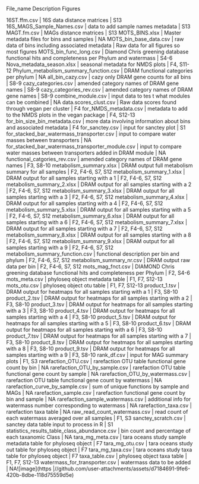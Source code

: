 File_name	Description	Figures

16ST.ffm.csv |	16S data distance matrices |	S13
16S_MAGS_Sample_Names.csv |	data to add sample names metadata |	S13
MAGT.fm.csv |	MAGs distance matrices |	S13
MOTS_BINS.xlsx |	Master metadata files for bins and samples |	NA
MOTS_bin_base_data.csv |	raw data of bins including associated metadata |	Raw data for all figures so most figures
MOTS_bin_func_long.csv |	Diamond Chris greening database functional hits and completeness per Phylum and watermass |	S4-6
Nova_metadata_season.xlsx |	seasonal metadata for NMDS plots |	F4, S11-12
Phylum_metabolism_summary_function.csv |	DRAM functional categories per phylum |	NA
all_bin_cazy.csv |	cazy only DRAM gene counts for all bins  |	S8-9
cazy_categories.csv |	amended category names of DRAM gene names |	S8-9
cazy_categories_rev.csv |	amended category names of DRAM gene names |	S8-9
combine_module.csv |	input data to tes t what modules can be combined |	NA
data.scores_clust.csv |	Raw data scores found through vegan per cluster |	F4
for_NMDS_metadata.csv |	metadata to add to the NMDS plots in the vegan package |	F4, S12-13
for_bin_size_bin_metadata.csv |	more data involving information about bins and associated metadata |	F4
for_sanctey.csv |	input for sanctey plot |	S1
for_stacked_bar_watermass_transporter.csv |	input to compare water masses between transporters |	NA
for_stacked_bar_watermass_transporter_module.csv |	input to compare water masses between transporters added in DRAM module |	NA
functional_catgories_rev.csv |	amended category names of DRAM gene names |	F3, S8-10
metabolism_summary.xlsx |	DRAM output full metabolism summary for all samples |	F2, F4-6, S7, S12
metabolism_summary_1.xlsx |	DRAM output for all samples starting with a 1 |	F2, F4-6, S7, S12
metabolism_summary_2.xlsx |	DRAM output for all samples starting with a 2 |	F2, F4-6, S7, S12
metabolism_summary_3.xlsx |	DRAM output for all samples starting with a 3 |	F2, F4-6, S7, S12
metabolism_summary_4.xlsx |	DRAM output for all samples starting with a 4 |	F2, F4-6, S7, S12
metabolism_summary_5.xlsx |	DRAM output for all samples starting with a 5 |	F2, F4-6, S7, S12
metabolism_summary_6.xlsx |	DRAM output for all samples starting with a 6 |	F2, F4-6, S7, S12
metabolism_summary_7.xlsx |	DRAM output for all samples starting with a 7 |	F2, F4-6, S7, S12
metabolism_summary_8.xlsx |	DRAM output for all samples starting with a 8 |	F2, F4-6, S7, S12
metabolism_summary_9.xlsx |	DRAM output for all samples starting with a 9 |	F2, F4-6, S7, S12
metabolism_summary_function.csv |	functional description per bin and phylum |	F2, F4-6, S7, S12
metabolism_summary_nr.csv |	DRAM output raw data per bin |	F2, F4-6, S7, S12
mots_mag_fnct.csv |	DIAMOND Chris greening database functional hits and completeness per Phylum |	F2, S4-6
mots_meta.csv |	phyloseq object metadata table |	F1, F7, S12-13
mots_otu.csv |	phyloseq object otu table |	F1, F7, S12-13
product_1.tsv |	DRAM output for heatmaps for all samples starting with a 1 |	F3, S8-10
product_2.tsv |	DRAM output for heatmaps for all samples starting with a 2 |	F3, S8-10
product_3.tsv |	DRAM output for heatmaps for all samples starting with a 3 |	F3, S8-10
product_4.tsv |	DRAM output for heatmaps for all samples starting with a 4 |	F3, S8-10
product_5.tsv |	DRAM output for heatmaps for all samples starting with a 5 |	F3, S8-10
product_6.tsv |	DRAM output for heatmaps for all samples starting with a 6 |	F3, S8-10
product_7.tsv |	DRAM output for heatmaps for all samples starting with a 7 |	F3, S8-10
product_8.tsv |	DRAM output for heatmaps for all samples starting with a 8 |	F3, S8-10
product_9.tsv |	DRAM output for heatmaps for all samples starting with a 9 |	F3, S8-10
rank_df.csv |	input for MAG summary plots |	F1, S3
rarefaction_OTU.csv |	rarefaction OTU table functional gene count by bin |	NA
rarefaction_OTU_by_sample.csv |	rarefaction OTU table functional gene count by sample |	NA
rarefaction_OTU_by_watermass.csv |	rarefaction OTU table functional gene count by watermass |	NA
rarefaction_curve_by_sample.csv |	sum of unique functions by sample and MAGs |	NA
rarefaction_sample.csv |	rarefaction functional gene count by bin and sample |	NA
rarefaction_sample_watermass.csv |	additional info for watermass number corresponding to watermass |	NA
rarefaction_taxa.csv |	rarefaction taxa table |	NA
raw_read_count_watermass.csv |	read count of each watermass averaged over all samples |	F1, S3
sanctey_scratch.csv |	sanctey data table input to process in R |	S1
statistics_results_table_class_abundance.csv |	bin count and percentage of each taxanomic Class |	NA
tara_mg_meta.csv |	tara oceans study sample metadata table for phyloseq object |	F7
tara_mg_otu.csv |	tara oceans study out table for phyloseq object |	F7
tara_mg_taxa.csv |	tara oceans study taxa table for phyloseq object |	F7
taxa_table.csv |	phyloseq object taxa table |	F1, F7, S12-13
watermass_for_transporter.csv |	watermass data to be added |	NA![image](https |//github.com/user-attachments/assets/d7184691-9fe6-420b-8dbe-118d75559d5e)
